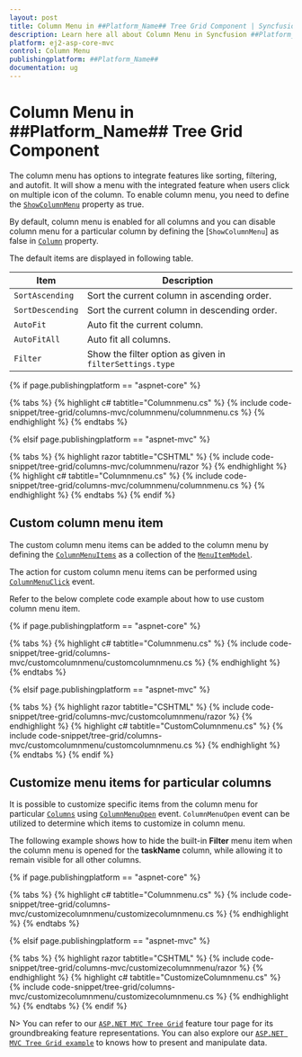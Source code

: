 ```yaml
---
layout: post
title: Column Menu in ##Platform_Name## Tree Grid Component | Syncfusion
description: Learn here all about Column Menu in Syncfusion ##Platform_Name## Tree Grid component of Syncfusion Essential JS 2 and more.
platform: ej2-asp-core-mvc
control: Column Menu
publishingplatform: ##Platform_Name##
documentation: ug
---
```


# Column Menu in ##Platform_Name## Tree Grid Component

The column menu has options to integrate features like sorting, filtering, and autofit. It will show a menu with the integrated feature when users click on multiple icon of the column. To enable column menu, you need to define the [`ShowColumnMenu`](https://help.syncfusion.com/cr/cref_files/aspnetcore-js2/Syncfusion.EJ2~Syncfusion.EJ2.TreeGrid.TreeGrid~ShowColumnMenu.html) property as true.

By default, column menu is enabled for all columns and you can disable column menu for a particular column by defining the [`ShowColumnMenu`] as false in [`Column`](https://help.syncfusion.com/cr/aspnetmvc-js2/Syncfusion.EJ2.TreeGrid.TreeGridColumn.html) property.

The default items are displayed in following table.

| Item | Description |
|-----|-----|
| `SortAscending` | Sort the current column in ascending order. |
| `SortDescending` | Sort the current column in descending order. |
| `AutoFit` | Auto fit the current column. |
| `AutoFitAll` | Auto fit all columns. |
| `Filter` | Show the filter option as given in `filterSettings.type` |

{% if page.publishingplatform == "aspnet-core" %}

{% tabs %}
{% highlight c# tabtitle="Columnmenu.cs" %}
{% include code-snippet/tree-grid/columns-mvc/columnmenu/columnmenu.cs %}
{% endhighlight %}
{% endtabs %}

{% elsif page.publishingplatform == "aspnet-mvc" %}

{% tabs %}
{% highlight razor tabtitle="CSHTML" %}
{% include code-snippet/tree-grid/columns-mvc/columnmenu/razor %}
{% endhighlight %}
{% highlight c# tabtitle="Columnmenu.cs" %}
{% include code-snippet/tree-grid/columns-mvc/columnmenu/columnmenu.cs %}
{% endhighlight %}
{% endtabs %}
{% endif %}

## Custom column menu item

The custom column menu items can be added to the column menu by defining the [`ColumnMenuItems`](https://help.syncfusion.com/cr/aspnetmvc-js2/Syncfusion.EJ2.TreeGrid.TreeGrid.html#Syncfusion_EJ2_TreeGrid_TreeGrid_ColumnMenuItems) as a collection of the [`MenuItemModel`](https://help.syncfusion.com/cr/aspnetmvc-js2/Syncfusion.EJ2.Navigations.MenuItem.html).

The action for custom column menu items can be performed using [`ColumnMenuClick`](https://help.syncfusion.com/cr/aspnetmvc-js2/Syncfusion.EJ2.TreeGrid.TreeGrid.html#Syncfusion_EJ2_TreeGrid_TreeGrid_ColumnMenuClick) event.

Refer to the below complete code example about how to use custom column menu item.

{% if page.publishingplatform == "aspnet-core" %}

{% tabs %}
{% highlight c# tabtitle="Columnmenu.cs" %}
{% include code-snippet/tree-grid/columns-mvc/customcolumnmenu/customcolumnmenu.cs %}
{% endhighlight %}
{% endtabs %}

{% elsif page.publishingplatform == "aspnet-mvc" %}

{% tabs %}
{% highlight razor tabtitle="CSHTML" %}
{% include code-snippet/tree-grid/columns-mvc/customcolumnmenu/razor %}
{% endhighlight %}
{% highlight c# tabtitle="CustomColumnmenu.cs" %}
{% include code-snippet/tree-grid/columns-mvc/customcolumnmenu/customcolumnmenu.cs %}
{% endhighlight %}
{% endtabs %}
{% endif %}

## Customize menu items for particular columns

It is possible to customize specific items from the column menu for particular [`Columns`](https://help.syncfusion.com/cr/aspnetmvc-js2/Syncfusion.EJ2.TreeGrid.TreeGridColumn.html#Syncfusion_EJ2_TreeGrid_TreeGridColumn_Columns) using [`ColumnMenuOpen`](https://help.syncfusion.com/cr/aspnetmvc-js2/Syncfusion.EJ2.TreeGrid.TreeGrid.html#Syncfusion_EJ2_TreeGrid_TreeGrid_ColumnMenuOpen) event. `ColumnMenuOpen` event can be utilized to determine which items to customize in column menu.

The following example shows how to hide the built-in **Filter** menu item when the column menu is opened for the **taskName** column, while allowing it to remain visible for all other columns.

{% if page.publishingplatform == "aspnet-core" %}

{% tabs %}
{% highlight c# tabtitle="Columnmenu.cs" %}
{% include code-snippet/tree-grid/columns-mvc/customizecolumnmenu/customizecolumnmenu.cs %}
{% endhighlight %}
{% endtabs %}

{% elsif page.publishingplatform == "aspnet-mvc" %}

{% tabs %}
{% highlight razor tabtitle="CSHTML" %}
{% include code-snippet/tree-grid/columns-mvc/customizecolumnmenu/razor %}
{% endhighlight %}
{% highlight c# tabtitle="CustomizeColumnmenu.cs" %}
{% include code-snippet/tree-grid/columns-mvc/customizecolumnmenu/customizecolumnmenu.cs %}
{% endhighlight %}
{% endtabs %}
{% endif %}

N> You can refer to our [`ASP.NET MVC Tree Grid`](https://www.syncfusion.com/aspnet-mvc-ui-controls/tree-grid) feature tour page for its groundbreaking feature representations. You can also explore our [`ASP.NET MVC Tree Grid example`](https://ej2.syncfusion.com/aspnetmvc/TreeGrid/Overview#/material) to knows how to present and manipulate data.
